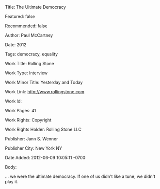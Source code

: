 Title: The Ultimate Democracy

Featured: false

Recommended: false

Author: Paul McCartney

Date: 2012

Tags: democracy, equality

Work Title: Rolling Stone

Work Type: Interview

Work Minor Title:  Yesterday and Today

Work Link: http://www.rollingstone.com

Work Id:  

Work Pages:  41

Work Rights:  Copyright

Work Rights Holder:  Rolling Stone LLC

Publisher:  Jann S. Wenner

Publisher City:  New York NY

Date Added: 2012-06-09 10:05:11 -0700

Body:

... we were the ultimate democracy. If one of us didn't like a tune, we didn't play it. 


